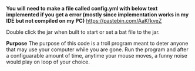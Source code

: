 **You will need to make a file called config.yml with below text implemented if you get a error (mostly since implementation works in my IDE but not compiled on my PC)**
https://pastebin.com/AaKfkveZ


Double click the jar when built to start or set a bat file to the jar.


**Purpose**
The purpose of this code is a troll program meant to deter anyone that may use your computer while you are gone. Run the program and after a configuarable amount of time, anytime your mouse moves, a funny noise would play on loop of your choice. 
